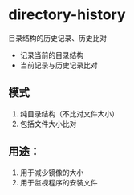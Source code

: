 # directory-history
目录结构的历史记录、历史比对


- 记录当前的目录结构
- 当前记录与历史记录比对

## 模式

1. 纯目录结构（不比对文件大小）
2. 包括文件大小比对

## 用途：

1. 用于减少镜像的大小
2. 用于监视程序的安装文件